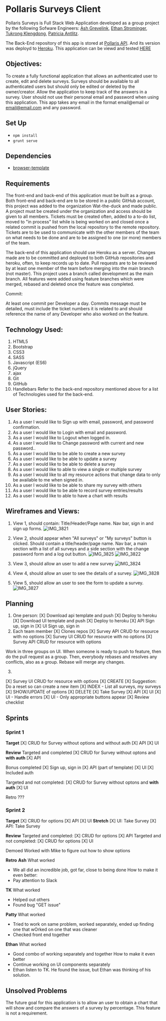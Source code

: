 # Pollaris Surveys Client

  Pollaris Surveys is Full Stack Web Application developed as a group project by the following Sofware Engineers:
  [Ash Grevelink](github.com/hashbangash),
  [Ethan Strominger](github.com/ethanstrominger),
  [Tukrong Klengdong](github.com/tukrong),
  [Patricia Antlitz](github.com/patybn3).

The Back-End repository of this app is stored at [Pollaris API](https://github.com/wat-the-duck/pollaris-surveys-api).
And its version was deployd to [Heroku](https://mighty-retreat-69793.herokuapp.com/).
This application can be viewd and tested [HERE](https://wat-the-duck.github.io/pollaris-surveys-client/)

## Objectives:

To create a fully functional application that allows an authenticated user to create, edit and delete surveys. Surveys should be available to all authenticated users but should only be edited or deleted by the owner/creator. Allow the application to keep track of the answers in a survey. User should not use their personal email and password when using this application. This app takes any email in the format email@email or email@email.com and any password.

## Set Up
- `npm install`
- `grunt serve`

## Dependencies
- [browser-template](https://git.generalassemb.ly/ga-wdi-boston/browser-template)

## Requirements

The front-end and back-end of this application must be built as a group. Both front-end and back-end are to be stored in a public GitHub account, this project was added to the organization Wat-the-duck and made public. A project must be created under the organization and access should be given to all members. Tickets must be created often, added to a to-do list, moved to "in process" list while is being worked on and closed once a related commit is pushed from the local repository to the remote repository. Tickets are to be used to communicate with the other members of the team on what needs to be done and are to be assigned to one (or more) members of the team.

The back-end of this application should use Heroku as a server. Changes made are to be committed and deployed to both GitHub repositories and heroku, often, to keep records up to date. Pull requests are to be reviewed by at least one member of the team before merging into the main branch (not master). This project uses a branch called development as the main branch. All features were added using feature branches which were merged, rebased and deleted once the feature was completed.

Commit:

At least one commit per Developer a day. Commits message must be detailed, must include the ticket numbers it is related to and should reference the name of any Developer who also worked on the feature.

## Technology Used:

1. HTML5
2. Bootstrap
3. CSS3
4. SASS
5. Javascript (ES6)
6. jQuery
7. ajax
8. Git
9. GitHub
10. Handlebars
Refer to the back-end repository mentioned above for a list of Technologies used for the back-end.

## User Stories:

1.	As a user I would like to Sign up with email, password, and password confirmation.
2.	As a user I would like to Login with email and password.
3.	As a user I would like to Logout when logged in.
4.	As a user I would like to Change password with current and new password..
5.	As a user I would like to be able to create a new survey
6.	As a user I would like to be able to update a survey
7.	As a user I would like to be able to delete a survey
8.	As a user I would like to able to view a single or multiple survey
9.	As a user I would like to all my resource actions that change data to only be available to me when signed in.
10.	As a user I would like to be able to share my survey with others
11.	As a user I would like to be able to record survey entries/results
12.	As a user I would like to able to have a chart with results

## Wireframes and Views:

1. View 1, should contain: Title/Header/Page name. Nav bar, sign in and sign up forms.
![IMG_3821](https://user-images.githubusercontent.com/22508682/76435452-62f54080-638d-11ea-925e-eb0a252bcb4f.jpg)

2. View 2, should appear when "All surveys" or "My surveys" button is clicked. Should contain a title/header/page name. Nav bar, a main section with a list of all surveys and a side section with the change password form and a log out button.
![IMG_3825](https://user-images.githubusercontent.com/22508682/76435476-68528b00-638d-11ea-8990-25da5a3d51d5.jpg)
![IMG_3822](https://user-images.githubusercontent.com/22508682/76435491-6d173f00-638d-11ea-9ea7-abefba33b9f0.jpg)

3. View 3, should allow an user to add a new survey
![IMG_3824](https://user-images.githubusercontent.com/22508682/76435580-8d46fe00-638d-11ea-88ca-ce6094a5dae4.jpg)

4. View 4, should allow an user to see the details of a survey.
![IMG_3828](https://user-images.githubusercontent.com/22508682/76435607-98019300-638d-11ea-8e0a-d0e550e874c1.jpg)

5. View 5, should allow an user to see the form to update a survey.
![IMG_3827](https://user-images.githubusercontent.com/22508682/76435626-9cc64700-638d-11ea-978f-10e6397ab897.jpg)

## Planning

1. One person:
  [X] Download api template and push
  [X] Deploy to heroku
  [X] Download UI template and push
  [X] Deploy to heroku
[X] API Sign up, sign in
[X] UI Sign up, sign in
2. Each team member
  [X] Clones repos
[X] Survey API CRUD for resource with no options
[X] Survey UI CRUD for resource with no options
[X] Survey API CRUD for resource with options

Work in three groups on UI.  When someone is ready to push to feature,
then do the pull request as a group.  Then, everybody rebases and
resolves any conflicts, also as a group.  Rebase will merge any changes.

3.
[X] Survey UI CRUD for resource with options
    [X] CREATE
        [X] Suggestion: Do a reset so can create a new item
    [X] INDEX - List all surveys, my surveys
    [X] SHOW/UPDATE of options
    [X] DELETE
[X] Take Survey
    [X] API
    [X] UI
[X] UI - Handle errors
[X] UI - Only appropriate buttons appear
[X] Review checklist

## Sprints
### Sprint 1
**Target**
[X] CRUD for Survey without options and without auth
    [X] API
    [X] UI

**Review**
Targeted and completed
[X] CRUD for Survey without optons and **with auth**
    [X] API

Bonus completed
[X] Sign up, sign in
    [X] API (part of template)
    [X] UI
[X] Included auth

Targeted and not completed:
[X] CRUD for Survey without optons and **with auth**
    [X] UI

Retro
???

### Sprint 2
**Target**
[X] CRUD for options
    [X] API
    [X] UI
**Stretch**
[X] UI: Take Survey
[X] API: Take Survey

**Review**
Targeted and completed:
[X] CRUD for options
    [X] API
Targeted and not completed:
[X] CRUD for options
    [X] UI

Demoed
Worked with Mike to figure out how to show options

**Retro**
**Ash**
What worked
  - We all did an incredible job, got far, close to being done
How to make it even better:
  - Pay attention to Slack

**TK**
What worked
  - Helped out others
  - Found bug "GET issue"

**Patty**
What worked
  - Tried to work on same problem, worked separately, ended up finding
one that wOrked on one that was cleaner
  - Checked front end together

**Ethan**
What worked
  - Good combo of working separately and together
How to make it even better
  - Continue working on UI components separately
  - Ethan listen to TK.  He found the issue, but Ethan was thinking of his solution.

## Unsolved Problems

The future goal for this application is to allow an user to obtain a chart that will show and compare the answers of a survey by percentage. This feature is not a requirement.
